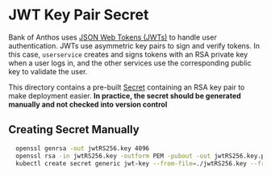 # JWT Key Pair Secret

Bank of Anthos uses [JSON Web Tokens (JWTs)](https://jwt.io/introduction/) to handle user authentication.
JWTs use asymmetric key pairs to sign and verify tokens.
In this case, `userservice` creates and signs tokens with an RSA private key when a user logs in,
and the other services use the corresponding public key to validate the user.

This directory contains a pre-built [Secret](https://kubernetes.io/docs/concepts/configuration/secret/) 
containing an RSA key pair to make deployment easier.
**In practice, the secret should be generated manually and not checked into version control**

## Creating Secret Manually

``` bash
  openssl genrsa -out jwtRS256.key 4096
  openssl rsa -in jwtRS256.key -outform PEM -pubout -out jwtRS256.key.pub
  kubectl create secret generic jwt-key --from-file=./jwtRS256.key --from-file=./jwtRS256.key.pub
```
